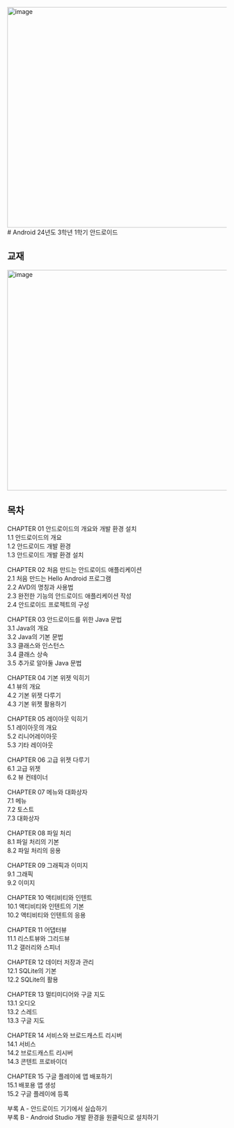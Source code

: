 <img width="506" alt="image" src="https://github.com/among5094/Android/assets/106166621/2bb2f6e7-6033-4372-a864-c77350c3e4da"># Android
24년도 3학년 1학기 안드로이드

## 교재
<img width="506" alt="image" src="https://github.com/among5094/Android/assets/106166621/6435c82a-1d65-4685-9326-f0646376a15b">  

## 목차

CHAPTER 01 안드로이드의 개요와 개발 환경 설치  
1.1 안드로이드의 개요  
1.2 안드로이드 개발 환경  
1.3 안드로이드 개발 환경 설치  

CHAPTER 02 처음 만드는 안드로이드 애플리케이션  
2.1 처음 만드는 Hello Android 프로그램  
2.2 AVD의 명칭과 사용법  
2.3 완전한 기능의 안드로이드 애플리케이션 작성   
2.4 안드로이드 프로젝트의 구성  
  
CHAPTER 03 안드로이드를 위한 Java 문법  
3.1 Java의 개요  
3.2 Java의 기본 문법  
3.3 클래스와 인스턴스  
3.4 클래스 상속  
3.5 추가로 알아둘 Java 문법  
  
CHAPTER 04 기본 위젯 익히기  
4.1 뷰의 개요  
4.2 기본 위젯 다루기  
4.3 기본 위젯 활용하기  

CHAPTER 05 레이아웃 익히기  
5.1 레이아웃의 개요  
5.2 리니어레이아웃  
5.3 기타 레이아웃  
  
CHAPTER 06 고급 위젯 다루기  
6.1 고급 위젯  
6.2 뷰 컨테이너  
  
CHAPTER 07 메뉴와 대화상자  
7.1 메뉴  
7.2 토스트  
7.3 대화상자  
  
CHAPTER 08 파일 처리  
8.1 파일 처리의 기본  
8.2 파일 처리의 응용  
  
CHAPTER 09 그래픽과 이미지  
9.1 그래픽  
9.2 이미지  
  
CHAPTER 10 액티비티와 인텐트  
10.1 액티비티와 인텐트의 기본  
10.2 액티비티와 인텐트의 응용  
  
CHAPTER 11 어댑터뷰  
11.1 리스트뷰와 그리드뷰  
11.2 갤러리와 스피너  

CHAPTER 12 데이터 저장과 관리  
12.1 SQLite의 기본  
12.2 SQLite의 활용  
  
CHAPTER 13 멀티미디어와 구글 지도  
13.1 오디오  
13.2 스레드  
13.3 구글 지도  
  
CHAPTER 14 서비스와 브로드캐스트 리시버  
14.1 서비스  
14.2 브로드캐스트 리시버  
14.3 콘텐트 프로바이더  
  
CHAPTER 15 구글 플레이에 앱 배포하기  
15.1 배포용 앱 생성  
15.2 구글 플레이에 등록  
  
부록 A - 안드로이드 기기에서 실습하기  
부록 B - Android Studio 개발 환경을 원클릭으로 설치하기  
  
  
